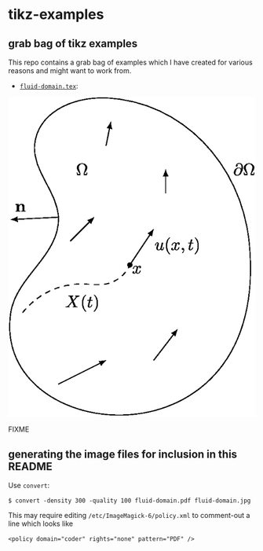 # tikz-examples

## grab bag of tikz examples

This repo contains a grab bag of examples which I have created for various reasons and might want to work from.

* [`fluid-domain.tex`](fluid-domain.tex):

<p align="center">
  <a  href="FIXME"> <img src="results/fluid-domain.jpg" alt="fluid-domain.tex" /img> </a>
</p>

FIXME

## generating the image files for inclusion in this README

Use `convert`:

    $ convert -density 300 -quality 100 fluid-domain.pdf fluid-domain.jpg

This may require editing `/etc/ImageMagick-6/policy.xml` to comment-out a line which looks like

    <policy domain="coder" rights="none" pattern="PDF" />